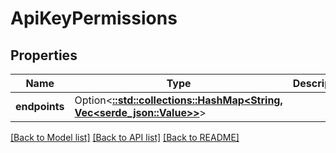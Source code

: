 # ApiKeyPermissions

## Properties

Name | Type | Description | Notes
------------ | ------------- | ------------- | -------------
**endpoints** | Option<[**::std::collections::HashMap<String, Vec<serde_json::Value>>**](set.md)> |  | [optional]

[[Back to Model list]](../README.md#documentation-for-models) [[Back to API list]](../README.md#documentation-for-api-endpoints) [[Back to README]](../README.md)


